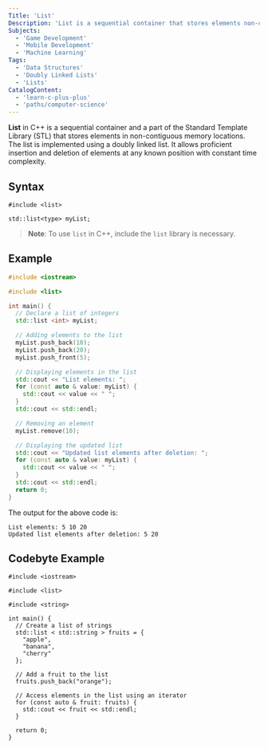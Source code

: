 ```yaml
---
Title: 'List'
Description: 'List is a sequential container that stores elements non-contiguous memory locations.'
Subjects:
  - 'Game Development'
  - 'Mobile Development'
  - 'Machine Learning'
Tags:
  - 'Data Structures'
  - 'Doubly Linked Lists'
  - 'Lists'
CatalogContent:
  - 'learn-c-plus-plus'
  - 'paths/computer-science'
---
```


**List** in C++ is a sequential container and a part of the Standard Template Library (STL) that stores elements in non-contiguous memory locations. The list is implemented using a doubly linked list. It allows proficient insertion and deletion of elements at any known position with constant time complexity.

## Syntax

```pseudo
#include <list>

std::list<type> myList;
```

>**Note**: To use `list` in C++, include the `list` library is necessary.

## Example

```cpp
#include <iostream>

#include <list>

int main() {
  // Declare a list of integers
  std::list <int> myList;

  // Adding elements to the list
  myList.push_back(10);
  myList.push_back(20);
  myList.push_front(5);

  // Displaying elements in the list
  std::cout << "List elements: ";
  for (const auto & value: myList) {
    std::cout << value << " ";
  }
  std::cout << std::endl;

  // Removing an element
  myList.remove(10);

  // Displaying the updated list
  std::cout << "Updated list elements after deletion: ";
  for (const auto & value: myList) {
    std::cout << value << " ";
  }
  std::cout << std::endl;
  return 0;
}
```

The output for the above code is:

```shell
List elements: 5 10 20
Updated list elements after deletion: 5 20
```

## Codebyte Example

```codebyte/cpp
#include <iostream>

#include <list>

#include <string>

int main() {
  // Create a list of strings
  std::list < std::string > fruits = {
    "apple",
    "banana",
    "cherry"
  };

  // Add a fruit to the list
  fruits.push_back("orange");

  // Access elements in the list using an iterator
  for (const auto & fruit: fruits) {
    std::cout << fruit << std::endl;
  }

  return 0;
}
```
